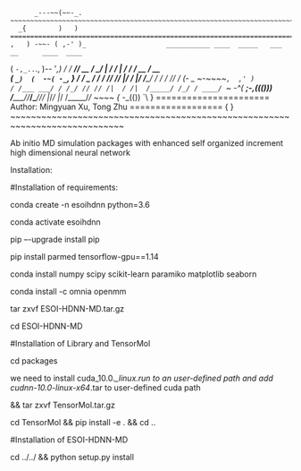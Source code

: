 
                      
          _---~~(~~-_.        ~~~~~~~~~~~~~~~~~~~~~~~~~~~~~~~~~~~~~~~~~~~~~~~~~~~~~~~~~~~~~~~~~~~~~~~~~~~~
      _{        )   )         ========================================================================
    ,   ) -~~- ( ,-' )_                    ___________ ____  _____   ___   __      ____  ____
   (  `-,_..`., )-- '_,)                  / ____/ ___// __ \/  _/ | / / | / /     / __ \/ __ \
  ( ` _)  (  -~( -_ `,  }                / __/  \__ \/ / / // //  |/ /  |/ /_____/ / / / /_/ /
  (_-  _  ~_-~~~~`,  ,' )               / /___ ___/ / /_/ // // /|  / /|  /_____/ /_/ / ____/
    `~ -^(    __;-,((()))              /_____//____/\____/___/_/ |_/_/ |_/     /_____/_/
          ~~~~ {_ -_(())
                 `\  }       ======================  Author:  Mingyuan Xu, Tong Zhu ==================
                   { }      ~~~~~~~~~~~~~~~~~~~~~~~~~~~~~~~~~~~~~~~~~~~~~~~~~~~~~~~~~~~~~~~~~~~~~~~~~~~~

Ab initio MD simulation packages with enhanced self organized increment high dimensional neural network 

Installation:

#Installation of requirements:

conda create -n esoihdnn python=3.6

conda activate esoihdnn

pip –-upgrade install pip

pip install parmed tensorflow-gpu==1.14

conda install numpy scipy scikit-learn paramiko matplotlib seaborn

conda install -c omnia openmm


tar zxvf ESOI-HDNN-MD.tar.gz

cd ESOI-HDNN-MD

#Installation of Library and TensorMol

cd packages

we need to install cuda_10.0.*_linux.run to an user-defined path and add cudnn-10.0-linux-x64*.tar to user-defined cuda path

&& tar zxvf TensorMol.tar.gz

cd TensorMol && pip install -e . && cd ..

#Installation of ESOI-HDNN-MD

cd ../../ && python setup.py install


